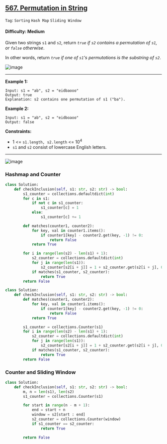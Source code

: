 ## [567. Permutation in String](https://leetcode.com/problems/permutation-in-string)

```Tag```: ```Sorting``` ```Hash Map``` ```Sliding Window```

#### Difficulty: Medium

Given two strings ```s1``` and ```s2```, return _```true``` if ```s2``` contains a permutation of ```s1```, or ```false``` otherwise_.

In other words, return _```true``` if one of ```s1```'s permutations is the substring of ```s2```_.

![image](https://user-images.githubusercontent.com/35042430/216755889-f17da9fa-8939-48ac-8e0f-13a66efd5e09.png)

---

__Example 1:__
```
Input: s1 = "ab", s2 = "eidbaooo"
Output: true
Explanation: s2 contains one permutation of s1 ("ba").
```

__Example 2:__
```
Input: s1 = "ab", s2 = "eidboaoo"
Output: false
```

__Constraints:__

- 1 <= ```s1.length, s2.length``` <= 10<sup>4</sup>
- ```s1``` and ```s2``` consist of lowercase English letters.

---

![image](https://user-images.githubusercontent.com/35042430/216882985-aa2efee1-a6b8-40f5-9bcd-94d9526ffeed.png)

### Hashmap and Counter

```Python
class Solution:
    def checkInclusion(self, s1: str, s2: str) -> bool:
        s1_counter = collections.defaultdict(int)
        for c in s1:
            if not c in s1_counter:
                s1_counter[c] = 1
            else:
                s1_counter[c] += 1

        def matches(counter1, counter2):
            for key, val in counter1.items():
                if counter1[key] - counter2.get(key, -1) != 0:
                    return False
            return True

        for i in range(len(s2) - len(s1) + 1):
            s2_counter = collections.defaultdict(int)
            for j in range(len(s1)):
                s2_counter[s2[i + j]] = 1 + s2_counter.get(s2[i + j], 0)
            if matches(s1_counter, s2_counter):
                return True
        return False
```

```Python
class Solution:
    def checkInclusion(self, s1: str, s2: str) -> bool:
        def matches(counter1, counter2):
            for key, val in counter1.items():
                if counter1[key] - counter2.get(key, -1) != 0:
                    return False
            return True

        s1_counter = collections.Counter(s1)
        for i in range(len(s2) - len(s1) + 1):
            s2_counter = collections.defaultdict(int)
            for j in range(len(s1)):
                s2_counter[s2[i + j]] = 1 + s2_counter.get(s2[i + j], 0)
            if matches(s1_counter, s2_counter):
                return True
        return False
```

### Counter and Sliding Window

```Python
class Solution:
    def checkInclusion(self, s1: str, s2: str) -> bool:
        m, n = len(s1), len(s2)
        s1_counter = collections.Counter(s1)

        for start in range(n - m + 1):
            end = start + n
            window = s2[start : end]
            s2_counter = collections.Counter(window)
            if s1_counter == s2_counter:
                return True

        return False
```
